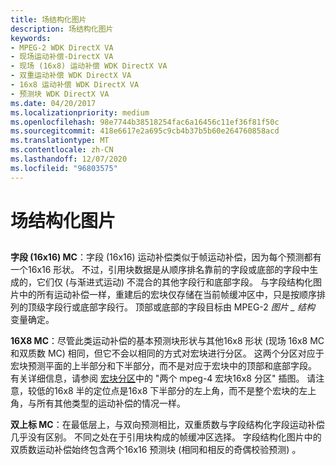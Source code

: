 ```yaml
---
title: 场结构化图片
description: 场结构化图片
keywords:
- MPEG-2 WDK DirectX VA
- 现场运动补偿-DirectX VA
- 现场 (16x8) 运动补偿 WDK DirectX VA
- 双重运动补偿 WDK DirectX VA
- 16x8 运动补偿 WDK DirectX VA
- 预测块 WDK DirectX VA
ms.date: 04/20/2017
ms.localizationpriority: medium
ms.openlocfilehash: 98e7744b38518254fac6a16456c11ef36f81f50c
ms.sourcegitcommit: 418e6617e2a695c9cb4b37b5b60e264760858acd
ms.translationtype: MT
ms.contentlocale: zh-CN
ms.lasthandoff: 12/07/2020
ms.locfileid: "96803575"
---
```

# <a name="field-structured-pictures"></a>场结构化图片


## <span id="ddk_field_structured_pictures_gg"></span><span id="DDK_FIELD_STRUCTURED_PICTURES_GG"></span>


**字段 (16x16) MC**：字段 (16x16) 运动补偿类似于帧运动补偿，因为每个预测都有一个16x16 形状。 不过，引用块数据是从顺序排名靠前的字段或底部的字段中生成的，它们仅 (与渐进式运动) 不混合的其他字段行和底部字段。 与字段结构化图片中的所有运动补偿一样，重建后的宏块仅存储在当前帧缓冲区中，只是按顺序排列的顶级字段行或底部字段行。 顶部或底部的字段目标由 MPEG-2 *图片 \_ 结构* 变量确定。

**16X8 MC**：尽管此类运动补偿的基本预测块形状与其他16x8 形状 (现场 16x8 MC 和双质数 MC) 相同，但它不会以相同的方式对宏块进行分区。 这两个分区对应于宏块预测平面的上半部分和下半部分，而不是对应于宏块中的顶部和底部字段。 有关详细信息，请参阅 [宏块分区](macroblock-partitioning.md)中的 "两个 mpeg-4 宏块16x8 分区" 插图。 请注意，较低的16x8 半的定位点是16x8 下半部分的左上角，而不是整个宏块的左上角，与所有其他类型的运动补偿的情况一样。

**双上标 MC**：在最低层上，与双向预测相比，双重质数与字段结构化字段运动补偿几乎没有区别。 不同之处在于引用块构成的帧缓冲区选择。 字段结构化图片中的双质数运动补偿始终包含两个16x16 预测块 (相同和相反的奇偶校验预测) 。

 

 





